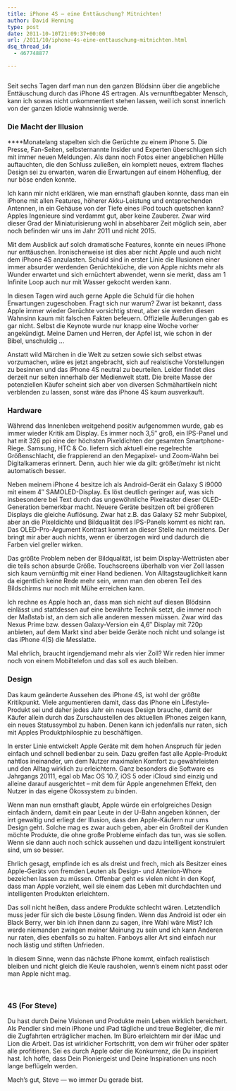 ```yaml
---
title: iPhone 4S – eine Enttäuschung? Mitnichten!
author: David Henning
type: post
date: 2011-10-10T21:09:37+00:00
url: /2011/10/iphone-4s-eine-enttauschung-mitnichten.html
dsq_thread_id:
  - 467748877

---
```

<img class="alignnone size-full wp-image-762" title="iPhone 4S" src="https://www.madcatswelt.org/images/iphone_4s.png" alt="" srcset="https://www.madcatswelt.org/images/iphone_4s.png 566w, https://www.madcatswelt.org/images/iphone_4s-300x30.png 300w" sizes="(max-width: 566px) 100vw, 566px" />

Seit sechs Tagen darf man nun den ganzen Blödsinn über die angebliche Enttäuschung durch das iPhone 4S ertragen. Als vernunftbegabter Mensch, kann ich sowas nicht unkommentiert stehen lassen, weil ich sonst innerlich von der ganzen Idiotie wahnsinnig werde.

### Die Macht der Illusion

****Monatelang stapelten sich die Gerüchte zu einem iPhone 5. Die Presse, Fan-Seiten, selbsternannte Insider und Experten überschlugen sich mit immer neuen Meldungen. Als dann noch Fotos einer angeblichen Hülle auftauchten, die den Schluss zuließen, ein komplett neues, extrem flaches Design sei zu erwarten, waren die Erwartungen auf einem Höhenflug, der nur böse enden konnte.

Ich kann mir nicht erklären, wie man ernsthaft glauben konnte, dass man ein iPhone mit allen Features, höherer Akku-Leistung und entsprechenden Antennen, in ein Gehäuse von der Tiefe eines iPod touch quetschen kann? Apples Ingenieure sind verdammt gut, aber keine Zauberer. Zwar wird dieser Grad der Miniaturisierung wohl in absehbarer Zeit möglich sein, aber noch befinden wir uns im Jahr 2011 und nicht 2015.

Mit dem Ausblick auf solch dramatische Features, konnte ein neues iPhone nur enttäuschen. Ironischerweise ist dies aber nicht Apple und auch nicht dem iPhone 4S anzulasten. Schuld sind in erster Linie die Illusionen einer immer absurder werdenden Gerüchteküche, die von Apple nichts mehr als Wunder erwartet und sich ernüchtert abwendet, wenn sie merkt, dass am 1 Infinite Loop auch nur mit Wasser gekocht werden kann.

In diesen Tagen wird auch gerne Apple die Schuld für die hohen Erwartungen zugeschoben. Fragt sich nur warum? Zwar ist bekannt, dass Apple immer wieder Gerüchte vorsichtig streut, aber sie werden diesen Wahnsinn kaum mit falschen Fakten befeuern. Offizielle Äußerungen gab es gar nicht. Selbst die Keynote wurde nur knapp eine Woche vorher angekündigt. Meine Damen und Herren, der Apfel ist, wie schon in der Bibel, unschuldig &#8230;

Anstatt wild Märchen in die Welt zu setzen sowie sich selbst etwas vorzumachen, wäre es jetzt angebracht, sich auf realstische Vorstellungen zu besinnen und das iPhone 4S neutral zu beurteilen. Leider findet dies derzeit nur selten innerhalb der Medienwelt statt. Die breite Masse der potenziellen Käufer scheint sich aber von diversen Schmähartikeln nicht verblenden zu lassen, sonst wäre das iPhone 4S kaum ausverkauft.

### Hardware

Während das Innenleben weitgehend positiv aufgenommen wurde, gab es immer wieder Kritik am Display. Es immer noch 3,5&#8243; groß, ein IPS-Panel und hat mit 326 ppi eine der höchsten Pixeldichten der gesamten Smartphone-Riege. Samsung, HTC & Co. liefern sich aktuell eine regelrechte Größenschlacht, die frappierend an den Megapixel- und Zoom-Wahn bei Digitalkameras erinnert. Denn, auch hier wie da gilt: größer/mehr ist nicht automatisch besser.

Neben meinem iPhone 4 besitze ich als Android-Gerät ein Galaxy S i9000 mit einem 4&#8243; SAMOLED-Display. Es löst deutlich geringer auf, was sich insbesondere bei Text durch das ungewöhnliche Pixelraster dieser OLED-Generation bemerkbar macht. Neuere Geräte besitzen oft bei größeren Displays die gleiche Auflösung. Zwar hat z.B. das Galaxy S2 mehr Subpixel, aber an die Pixeldichte und Bildqualität des IPS-Panels kommt es nicht ran. Das OLED-Pro-Argument Kontrast kommt an dieser Stelle nun meistens. Der bringt mir aber auch nichts, wenn er überzogen wird und dadurch die Farben viel greller wirken.

Das größte Problem neben der Bildqualität, ist beim Display-Wettrüsten aber die teils schon absurde Größe. Touchscreens überhalb von vier Zoll lassen sich kaum vernünftig mit einer Hand bedienen. Von Alltagstauglichkeit kann da eigentlich keine Rede mehr sein, wenn man den oberen Teil des Bildschirms nur noch mit Mühe erreichen kann.

Ich rechne es Apple hoch an, dass man sich nicht auf diesen Blödsinn einlässt und stattdessen auf eine bewährte Technik setzt, die immer noch der Maßstab ist, an dem sich alle anderen messen müssen. Zwar wird das Nexus Prime bzw. dessen Galaxy-Version ein 4,6&#8243; Display mit 720p anbieten, auf dem Markt sind aber beide Geräte noch nicht und solange ist das iPhone 4(S) die Messlatte.

Mal ehrlich, braucht irgendjemand mehr als vier Zoll? Wir reden hier immer noch von einem Mobiltelefon und das soll es auch bleiben.

### Design

Das kaum geänderte Aussehen des iPhone 4S, ist wohl der größte Kritikpunkt. Viele argumentieren damit, dass das iPhone ein Lifestyle-Produkt sei und daher jedes Jahr ein neues Design brauche, damit der Käufer allein durch das Zurschaustellen des aktuellen iPhones zeigen kann, ein neues Statussymbol zu haben. Denen kann ich jedenfalls nur raten, sich mit Apples Produktphilosphie zu beschäftigen.

In erster Linie entwickelt Apple Geräte mit dem hohen Anspruch für jeden einfach und schnell bedienbar zu sein. Dazu greifen fast alle Apple-Produkt nahtlos ineinander, um dem Nutzer maximalen Komfort zu gewährleisten und den Alltag wirklich zu erleichtern. Ganz besonders die Software es Jahrgangs 20111, egal ob Mac OS 10.7, iOS 5 oder iCloud sind einzig und alleine darauf ausgerichtet &#8211; mit dem für Apple angenehmen Effekt, den Nutzer in das eigene Ökossystem zu binden.

Wenn man nun ernsthaft glaubt, Apple würde ein erfolgreiches Design einfach ändern, damit ein paar Leute in der U-Bahn angeben können, der irrt gewaltig und erliegt der Illusion, dass den Apple-Käufern nur ums Design geht. Solche mag es zwar auch geben, aber ein Großteil der Kunden möchte Produkte, die ohne große Probleme einfach das tun, was sie sollen. Wenn sie dann auch noch schick aussehen und dazu intelligent konstruiert sind, um so besser.

Ehrlich gesagt, empfinde ich es als dreist und frech, mich als Besitzer eines Apple-Geräts von fremden Leuten als Design- und Attenion-Whore bezeichen lassen zu müssen. Offenbar geht es vielen nicht in den Kopf, dass man Apple vorzieht, weil sie einem das Leben mit durchdachten und intelligenten Produkten erleichtern.

Das soll nicht heißen, dass andere Produkte schlecht wären. Letztendlich muss jeder für sich die beste Lösung finden. Wenn das Android ist oder ein Black Berry, wer bin ich ihnen dann zu sagen, ihre Wahl wäre Mist? Ich werde niemanden zwingen meiner Meinung zu sein und ich kann Anderen nur raten, dies ebenfalls so zu halten. Fanboys aller Art sind einfach nur noch lästig und stiften Unfrieden.

In diesem Sinne, wenn das nächste iPhone kommt, einfach realistisch bleiben und nicht gleich die Keule rausholen, wenn&#8217;s einem nicht passt oder man Apple nicht mag.

&nbsp;

### 4S (For Steve)

Du hast durch Deine Visionen und Produkte mein Leben wirklich bereichert. Als Pendler sind mein iPhone und iPad tägliche und treue Begleiter, die mir die Zugfahrten erträglicher machen. Im Büro erleichtern mir der iMac und Lion die Arbeit. Das ist wirklicher Fortschritt, von dem wir früher oder später alle profitieren. Sei es durch Apple oder die Konkurrenz, die Du inspiriert hast. Ich hoffe, dass Dein Pioniergeist und Deine Inspirationen uns noch lange beflügeln werden.

Mach&#8217;s gut, Steve &#8212; wo immer Du gerade bist.
